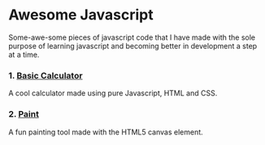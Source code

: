 # Awesome Javascript

Some-awe-some pieces of javascript code that I have made with the sole purpose of learning javascript and becoming better in development a step at a time.


### 1. [Basic Calculator](https://namantw.github.io/Awesome-Javascript/basic-calculator.html)

A cool calculator made using pure Javascript, HTML and CSS.

### 2. [Paint](https://namantw.github.io/Awesome-Javascript/paint.html)

A fun painting tool made with the HTML5 canvas element.
